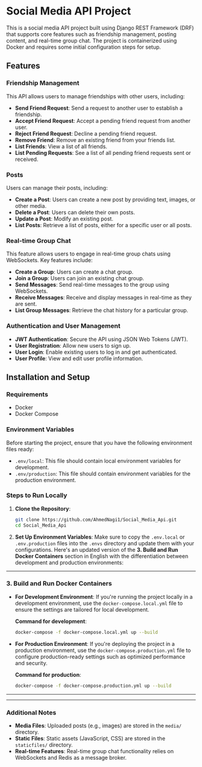 # Social Media API Project

This is a social media API project built using Django REST Framework (DRF) that supports core features such as friendship management, posting content, and real-time group chat. The project is containerized using Docker and requires some initial configuration steps for setup.

## Features

### Friendship Management

This API allows users to manage friendships with other users, including:

- **Send Friend Request**: Send a request to another user to establish a friendship.
- **Accept Friend Request**: Accept a pending friend request from another user.
- **Reject Friend Request**: Decline a pending friend request.
- **Remove Friend**: Remove an existing friend from your friends list.
- **List Friends**: View a list of all friends.
- **List Pending Requests**: See a list of all pending friend requests sent or received.

### Posts

Users can manage their posts, including:

- **Create a Post**: Users can create a new post by providing text, images, or other media.
- **Delete a Post**: Users can delete their own posts.
- **Update a Post**: Modify an existing post.
- **List Posts**: Retrieve a list of posts, either for a specific user or all posts.

### Real-time Group Chat

This feature allows users to engage in real-time group chats using WebSockets. Key features include:

- **Create a Group**: Users can create a chat group.
- **Join a Group**: Users can join an existing chat group.
- **Send Messages**: Send real-time messages to the group using WebSockets.
- **Receive Messages**: Receive and display messages in real-time as they are sent.
- **List Group Messages**: Retrieve the chat history for a particular group.

### Authentication and User Management

- **JWT Authentication**: Secure the API using JSON Web Tokens (JWT).
- **User Registration**: Allow new users to sign up.
- **User Login**: Enable existing users to log in and get authenticated.
- **User Profile**: View and edit user profile information.

## Installation and Setup

### Requirements

- Docker
- Docker Compose

### Environment Variables

Before starting the project, ensure that you have the following environment files ready:

- `.env/local`: This file should contain local environment variables for development.
- `.env/production`: This file should contain environment variables for the production environment.



### Steps to Run Locally

1. **Clone the Repository**:

   ```bash
   git clone https://github.com/AhmedNagi1/Social_Media_Api.git
   cd Social_Media_Api
   ```
2. **Set Up Environment Variables**:
   Make sure to copy the `.env.local` or `.env.production` files into the `.envs` directory and update them with your configurations.
Here's an updated version of the **3. Build and Run Docker Containers** section in English with the differentiation between development and production environments:

---

### 3. **Build and Run Docker Containers**


- **For Development Environment**:
   If you're running the project locally in a development environment, use the `docker-compose.local.yml` file to ensure the settings are tailored for local development.

   **Command for development**:
   ```bash
   docker-compose -f docker-compose.local.yml up --build
   ```

- **For Production Environment**:
   If you're deploying the project in a production environment, use the `docker-compose.production.yml` file to configure production-ready settings such as optimized performance and security.

   **Command for production**:
   ```bash
   docker-compose -f docker-compose.production.yml up --build
   ```

--- 


---

### Additional Notes

- **Media Files**: Uploaded posts (e.g., images) are stored in the `media/` directory.
- **Static Files**: Static assets (JavaScript, CSS) are stored in the `staticfiles/` directory.
- **Real-time Features**: Real-time group chat functionality relies on WebSockets and Redis as a message broker.
